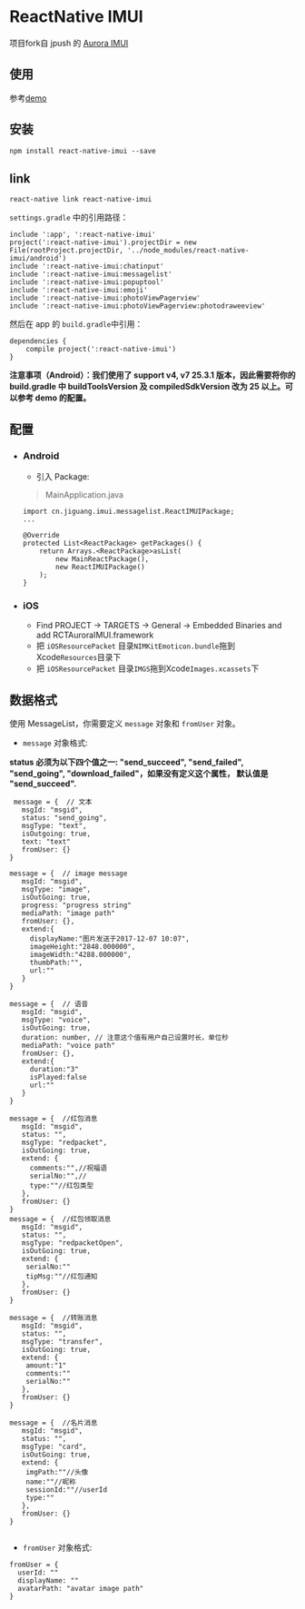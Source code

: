 # ReactNative IMUI
项目fork自 jpush 的 [Aurora IMUI](https://github.com/jpush/aurora-imui/tree/master/ReactNative)

## 使用
参考[demo](https://github.com/reactnativecomponent/react-native-chat-demo)
## 安装

```
npm install react-native-imui --save
```
## link

```
react-native link react-native-imui 
```
 `settings.gradle` 中的引用路径：
```
include ':app', ':react-native-imui'
project(':react-native-imui').projectDir = new File(rootProject.projectDir, '../node_modules/react-native-imui/android')
include ':react-native-imui:chatinput'
include ':react-native-imui:messagelist'
include ':react-native-imui:popuptool'
include ':react-native-imui:emoji'
include ':react-native-imui:photoViewPagerview'
include ':react-native-imui:photoViewPagerview:photodraweeview'
```

然后在 app 的 `build.gradle`中引用：

```
dependencies {
    compile project(':react-native-imui')
}
```

**注意事项（Android）：我们使用了 support v4, v7 25.3.1 版本，因此需要将你的 build.gradle 中 buildToolsVersion 及 compiledSdkVersion 改为 25 以上。可以参考 demo 的配置。**

## 配置

- ### Android

  - 引入 Package:

  > MainApplication.java

  ```
  import cn.jiguang.imui.messagelist.ReactIMUIPackage;
  ...

  @Override
  protected List<ReactPackage> getPackages() {
      return Arrays.<ReactPackage>asList(
          new MainReactPackage(),
          new ReactIMUIPackage()
      );
  }
  ```



- ### iOS
  - Find PROJECT -> TARGETS -> General -> Embedded Binaries  and add RCTAuroraIMUI.framework
  - 把 `iOSResourcePacket` 目录`NIMKitEmoticon.bundle`拖到Xcode`Resources`目录下
  - 把 `iOSResourcePacket` 目录`IMGS`拖到Xcode`Images.xcassets`下

## 数据格式

使用 MessageList，你需要定义 `message` 对象和 `fromUser` 对象。

- `message` 对象格式:

**status 必须为以下四个值之一: "send_succeed", "send_failed", "send_going", "download_failed"，如果没有定义这个属性， 默认值是 "send_succeed".**

 ```
  message = {  // 文本
    msgId: "msgid",
    status: "send_going",
    msgType: "text",
    isOutgoing: true,
    text: "text"
    fromUser: {}
}

message = {  // image message
    msgId: "msgid",
    msgType: "image",
    isOutGoing: true,
    progress: "progress string"
    mediaPath: "image path"
    fromUser: {},
    extend:{
      displayName:"图片发送于2017-12-07 10:07",
      imageHeight:"2848.000000",
      imageWidth:"4288.000000",
      thumbPath:"",
      url:""
    }
}

message = {  // 语音
    msgId: "msgid",
    msgType: "voice",
    isOutGoing: true,
    duration: number, // 注意这个值有用户自己设置时长，单位秒
    mediaPath: "voice path"
    fromUser: {},
    extend:{
      duration:"3"
      isPlayed:false
      url:""
    }   
}

message = {  //红包消息
    msgId: "msgid",
    status: "",
    msgType: "redpacket",
    isOutGoing: true,
    extend: {
      comments:"",//祝福语
      serialNo:"",//
      type:""//红包类型
    },
    fromUser: {}
}
message = {  //红包领取消息
    msgId: "msgid",
    status: "",
    msgType: "redpacketOpen",
    isOutGoing: true,
    extend: {
     serialNo:""
     tipMsg:""//红包通知
    },
    fromUser: {}
}

message = {  //转账消息
    msgId: "msgid",
    status: "",
    msgType: "transfer",
    isOutGoing: true,
    extend: {
     amount:"1"
     comments:""
     serialNo:""
    },
    fromUser: {}
}

message = {  //名片消息
    msgId: "msgid",
    status: "",
    msgType: "card",
    isOutGoing: true,
    extend: {
     imgPath:""//头像
     name:""//昵称
     sessionId:""//userId
     type:""
    },
    fromUser: {}
}


 ```

-    `fromUser` 对象格式:

  ```
  fromUser = {
    userId: ""
    displayName: ""
    avatarPath: "avatar image path"
  }
  ```


